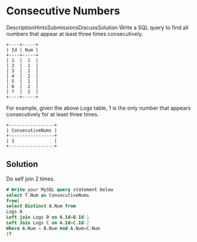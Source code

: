 # Consecutive Numbers
DescriptionHintsSubmissionsDiscussSolution
Write a SQL query to find all numbers that appear at least three times consecutively.
```
+----+-----+
| Id | Num |
+----+-----+
| 1  |  1  |
| 2  |  1  |
| 3  |  1  |
| 4  |  2  |
| 5  |  1  |
| 6  |  2  |
| 7  |  2  |
+----+-----+
```
For example, given the above Logs table, 1 is the only number that appears consecutively for at least three times.
```
+-----------------+
| ConsecutiveNums |
+-----------------+
| 1               |
+-----------------+
```
## Solution
Do self join 2 times.  
```sql
# Write your MySQL query statement below
select T.Num as ConsecutiveNums
from(
select Distinct A.Num from
Logs A
Left join Logs B on A.Id=B.Id-1
Left Join Logs C on A.Id=C.Id-2
Where A.Num = B.Num And A.Num=C.Num
)T
```
